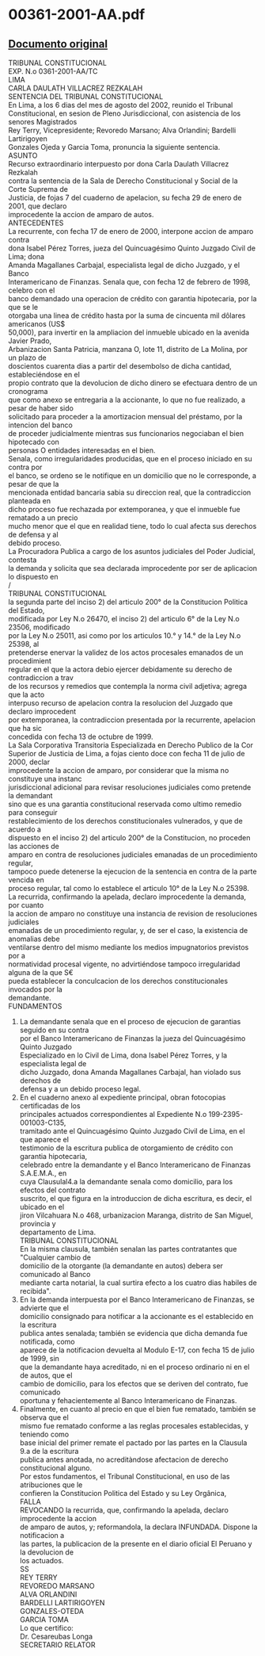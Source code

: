 
00361-2001-AA.pdf
=================
  
[Documento original](https://tc.gob.pe/jurisprudencia/2002/00361-2001-AA.pdf)  
---  
TRIBUNAL CONSTITUCIONAL  
EXP. N.o 0361-2001-AA/TC  
LIMA  
CARLA DAULATH VILLACREZ REZKALAH  
SENTENCIA DEL TRIBUNAL CONSTITUCIONAL  
En Lima, a los 6 dias del mes de agosto del 2002, reunido el Tribunal  
Constitucional, en sesion de Pleno Jurisdiccional, con asistencia de los senores Magistrados  
Rey Terry, Vicepresidente; Revoredo Marsano; Alva Orlandini; Bardelli Lartirigoyen  
Gonzales Ojeda y Garcia Toma, pronuncia la siguiente sentencia.  
ASUNTO  
Recurso extraordinario interpuesto por dona Carla Daulath Villacrez Rezkalah  
contra la sentencia de la Sala de Derecho Constitucional y Social de la Corte Suprema de  
Justicia, de fojas 7 del cuaderno de apelacion, su fecha 29 de enero de 2001, que declaro  
improcedente la accion de amparo de autos.  
ANTECEDENTES  
La recurrente, con fecha 17 de enero de 2000, interpone accion de amparo contra  
dona Isabel Pérez Torres, jueza del Quincuagésimo Quinto Juzgado Civil de Lima; dona  
Amanda Magallanes Carbajal, especialista legal de dicho Juzgado, y el Banco  
Interamericano de Finanzas. Senala que, con fecha 12 de febrero de 1998, celebro con el  
banco demandado una operacion de crédito con garantia hipotecaria, por la que se le  
otorgaba una linea de crédito hasta por la suma de cincuenta mil dôlares americanos (US$  
50,000), para invertir en la ampliacion del inmueble ubicado en la avenida Javier Prado,  
Arbanizacion Santa Patricia, manzana O, lote 11, distrito de La Molina, por un plazo de  
doscientos cuarenta dias a partir del desembolso de dicha cantidad, estableciéndose en el  
propio contrato que la devolucion de dicho dinero se efectuara dentro de un cronograma  
que como anexo se entregaria a la accionante, lo que no fue realizado, a pesar de haber sido  
solicitado para proceder a la amortizacion mensual del préstamo, por la intencion del banco  
de proceder judicialmente mientras sus funcionarios negociaban el bien hipotecado con  
personas O entidades interesadas en el bien.  
Senala, como irregularidades producidas, que en el proceso iniciado en su contra por  
el banco, se ordeno se le notifique en un domicilio que no le corresponde, a pesar de que la  
mencionada entidad bancaria sabia su direccion real, que la contradiccion planteada en  
dicho proceso fue rechazada por extemporanea, y que el inmueble fue rematado a un precio  
mucho menor que el que en realidad tiene, todo lo cual afecta sus derechos de defensa y al  
debido proceso.  
La Procuradora Publica a cargo de los asuntos judiciales del Poder Judicial, contesta  
la demanda y solicita que sea declarada improcedente por ser de aplicacion lo dispuesto en  
/  
TRIBUNAL CONSTITUCIONAL  
la segunda parte del inciso 2) del articulo 200° de la Constitucion Politica del Estado,  
modificada por Ley N.o 26470, el inciso 2) del articulo 6° de la Ley N.o 23506, modificado  
por la Ley N.o 25011, asi como por los articulos 10.° y 14.° de la Ley N.o 25398, al  
pretenderse enervar la validez de los actos procesales emanados de un procedimient  
regular en el que la actora debio ejercer debidamente su derecho de contradiccion a trav  
de los recursos y remedios que contempla la norma civil adjetiva; agrega que la acto  
interpuso recurso de apelacion contra la resolucion del Juzgado que declaro improcedent  
por extemporanea, la contradiccion presentada por la recurrente, apelacion que ha sic  
concedida con fecha 13 de octubre de 1999.  
La Sala Corporativa Transitoria Especializada en Derecho Publico de la Cor  
Superior de Justicia de Lima, a fojas ciento doce con fecha 11 de julio de 2000, declar  
improcedente la accion de amparo, por considerar que la misma no constituye una instanc  
jurisdiccional adicional para revisar resoluciones judiciales como pretende la demandant  
sino que es una garantia constitucional reservada como ultimo remedio para conseguir  
restablecimiento de los derechos constitucionales vulnerados, y que de acuerdo a  
dispuesto en el inciso 2) del articulo 200° de la Constitucion, no proceden las acciones de  
amparo en contra de resoluciones judiciales emanadas de un procedimiento regular,  
tampoco puede detenerse la ejecucion de la sentencia en contra de la parte vencida en  
proceso regular, tal como lo establece el articulo 10° de la Ley N.o 25398.  
La recurrida, confirmando la apelada, declaro improcedente la demanda, por cuanto  
la accion de amparo no constituye una instancia de revision de resoluciones judiciales  
emanadas de un procedimiento regular, y, de ser el caso, la existencia de anomalias debe  
ventilarse dentro del mismo mediante los medios impugnatorios previstos por a  
normatividad procesal vigente, no advirtiéndose tampoco irregularidad alguna de la que S€  
pueda establecer la conculcacion de los derechos constitucionales invocados por la  
demandante.  
FUNDAMENTOS  
1. La demandante senala que en el proceso de ejecucion de garantias seguido en su contra  
por el Banco Interamericano de Finanzas la jueza del Quincuagésimo Quinto Juzgado  
Especializado en lo Civil de Lima, dona Isabel Pérez Torres, y la especialista legal de  
dicho Juzgado, dona Amanda Magallanes Carbajal, han violado sus derechos de  
defensa y a un debido proceso legal.  
2. En el cuaderno anexo al expediente principal, obran fotocopias certificadas de los  
principales actuados correspondientes al Expediente N.o 199-2395-001003-C135,  
tramitado ante el Quincuagésimo Quinto Juzgado Civil de Lima, en el que aparece el  
testimonio de la escritura publica de otorgamiento de crédito con garantia hipotecaria,  
celebrado entre la demandante y el Banco Interamericano de Finanzas S.A.E.M.A., en  
cuya Clausulal4.a la demandante senala como domicilio, para los efectos del contrato  
suscrito, el que figura en la introduccion de dicha escritura, es decir, el ubicado en el  
jiron Vilcahuara N.o 468, urbanizacion Maranga, distrito de San Miguel, provincia y  
departamento de Lima.  
TRIBUNAL CONSTITUCIONAL  
En la misma clausula, también senalan las partes contratantes que "Cualquier cambio de  
domicilio de la otorgante (la demandante en autos) debera ser comunicado al Banco  
mediante carta notarial, la cual surtira efecto a los cuatro dias habiles de recibida".  
3. En la demanda interpuesta por el Banco Interamericano de Finanzas, se advierte que el  
domicilio consignado para notificar a la accionante es el establecido en la escritura  
publica antes senalada; también se evidencia que dicha demanda fue notificada, como  
aparece de la notificacion devuelta al Modulo E-17, con fecha 15 de julio de 1999, sin  
que la demandante haya acreditado, ni en el proceso ordinario ni en el de autos, que el  
cambio de domicilio, para los efectos que se deriven del contrato, fue comunicado  
oportuna y fehacientemente al Banco Interamericano de Finanzas.  
4. Finalmente, en cuanto al precio en que el bien fue rematado, también se observa que el  
mismo fue rematado conforme a las reglas procesales establecidas, y teniendo como  
base inicial del primer remate el pactado por las partes en la Clausula 9.a de la escritura  
publica antes anotada, no acreditàndose afectacion de derecho constitucional alguno.  
Por estos fundamentos, el Tribunal Constitucional, en uso de las atribuciones que le  
confieren la Constitucion Politica del Estado y su Ley Orgânica,  
FALLA  
REVOCANDO la recurrida, que, confirmando la apelada, declaro improcedente la accion  
de amparo de autos, y; reformandola, la declara INFUNDADA. Dispone la notificacion a  
las partes, la publicacion de la presente en el diario oficial El Peruano y la devolucion de  
los actuados.  
SS  
REY TERRY  
REVOREDO MARSANO  
ALVA ORLANDINI  
BARDELLI LARTIRIGOYEN  
GONZALES-OTEDA  
GARCIA TOMA  
Lo que certifico:  
Dr. Cesareubas Longa  
SECRETARIO RELATOR